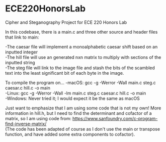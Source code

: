 # ECE220HonorsLab

Cipher and Steganography Project for ECE 220 Honors Lab

In this codebase, there is a main.c and three other source and header files that link to main:

-The caesar file will implement a monoalphabetic caesar shift based on an inputted integer  
-The hill file will use an generated nxn matrix to multiply with sections of the inputted string  
-The steg file will link to the image file and stash the bits of the scambled text into the least significant bit of each byte in the image.

To compile the program on…
-macOS: gcc -g -Werror -Wall main.c steg.c caesar.c hill.c -o main  
-Linux: gcc -g -Werror -Wall -lm main.c steg.c caesar.c hill.c -o main  
-Windows: Never tried it; I would expect it be the same as macOS  

Just want to emphasize that I am using some code that is not my own!
More information in hill.h, but I need to find the determinant and cofactor of a matrix, so
I am using code from:
https://www.sanfoundry.com/c-program-find-inverse-matrix/  
(The code has been adapted of course as I don't use the main or transpose function, and have added some extra components to cofactor).
